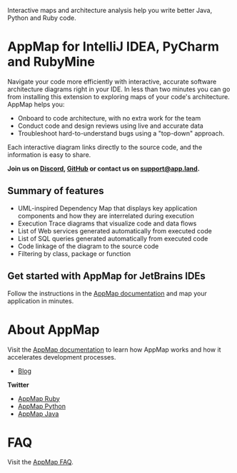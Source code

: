 Interactive maps and architecture analysis help you write better Java, Python and Ruby code.

# AppMap for IntelliJ IDEA, PyCharm and RubyMine

Navigate your code more efficiently with interactive, accurate software architecture diagrams right in your IDE. 
In less than two minutes you can go from installing this extension to exploring maps of your code's architecture. 
AppMap helps you:

- Onboard to code architecture, with no extra work for the team 
- Conduct code and design reviews using live and accurate data
- Troubleshoot hard-to-understand bugs using a "top-down" approach.

Each interactive diagram links directly to the source code, and the information is easy to share.

**Join us on [Discord](https://discord.com/invite/N9VUap6), [GitHub](https://github.com/applandinc/appmap-intellij-plugin) or contact us on [support@app.land](mailto:support@app.land).**

## Summary of features

- UML-inspired Dependency Map that displays key application components and how they are interrelated during execution 
- Execution Trace diagrams that visualize code and data flows
- List of Web services generated automatically from executed code
- List of SQL queries generated automatically from executed code
- Code linkage of the diagram to the source code
- Filtering by class, package or function

## Get started with AppMap for JetBrains IDEs

Follow the instructions in the [AppMap documentation](https://appland.com/docs) and map your application in minutes.

# About AppMap

Visit the [AppMap documentation](https://appland.com/docs/get-started.html#what-is-appmap) to learn how AppMap works and how it accelerates development processes.

- [Blog](https://dev.to/appland)

**Twitter**
- [AppMap Ruby](https://twitter.com/appmapruby)
- [AppMap Python](https://twitter.com/appmappython)
- [AppMap Java](https://twitter.com/appmapjava)

# FAQ

Visit the [AppMap FAQ](https://appland.com/docs/faq.html).
